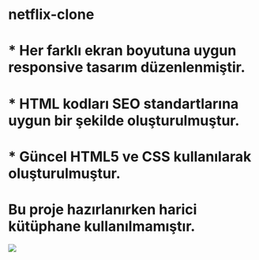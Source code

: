 # netflix-clone

<h1> * Her farklı ekran boyutuna uygun responsive tasarım düzenlenmiştir.</h1>

<h1> * HTML kodları SEO standartlarına uygun bir şekilde oluşturulmuştur. </h1>

<h1> * Güncel HTML5 ve CSS kullanılarak oluşturulmuştur. </h1>

<h1> Bu proje hazırlanırken harici kütüphane kullanılmamıştır. </h1>

![](netflix.gif)

